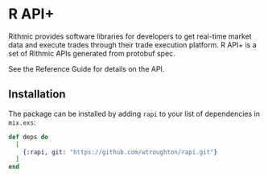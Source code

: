 # R API+

Rithmic provides software libraries for developers to get real-time market data and execute
trades through their trade execution platform. R API+ is a set of Rithmic APIs generated 
from protobuf spec.

See the Reference Guide for details on the API.

## Installation

The package can be installed by adding `rapi` to your list of dependencies in `mix.exs`:

```elixir
def deps do
  [
    {:rapi, git: "https://github.com/wtroughton/rapi.git"}
  ]
end
```

